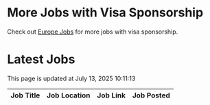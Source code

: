 # More Jobs with Visa Sponsorship

Check out [Europe Jobs](https://github.com/sureshparimi/europejobs#latest-jobs) for more jobs with visa sponsorship.

# Latest Jobs

This page is updated at July 13, 2025 10:11:13

| Job Title | Job Location | Job Link | Job Posted |
| --- | --- | --- | --- |
